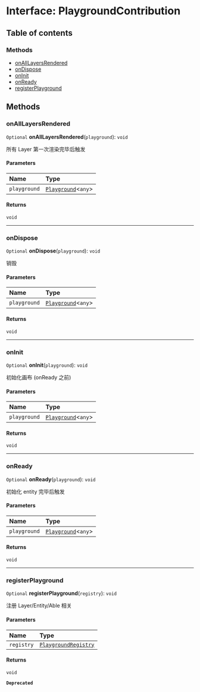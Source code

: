 # Interface: PlaygroundContribution

## Table of contents

### Methods

* [onAllLayersRendered](/en/auto-docs/fixed-layout-editor/interfaces/PlaygroundContribution.md#onalllayersrendered)
* [onDispose](/en/auto-docs/fixed-layout-editor/interfaces/PlaygroundContribution.md#ondispose)
* [onInit](/en/auto-docs/fixed-layout-editor/interfaces/PlaygroundContribution.md#oninit)
* [onReady](/en/auto-docs/fixed-layout-editor/interfaces/PlaygroundContribution.md#onready)
* [registerPlayground](/en/auto-docs/fixed-layout-editor/interfaces/PlaygroundContribution.md#registerplayground)

## Methods

### onAllLayersRendered

`Optional` **onAllLayersRendered**(`playground`): `void`

所有 Layer 第一次渲染完毕后触发

#### Parameters

| Name | Type |
| :------ | :------ |
| `playground` | [`Playground`](/en/auto-docs/fixed-layout-editor/classes/Playground.md)<`any`> |

#### Returns

`void`

***

### onDispose

`Optional` **onDispose**(`playground`): `void`

销毁

#### Parameters

| Name | Type |
| :------ | :------ |
| `playground` | [`Playground`](/en/auto-docs/fixed-layout-editor/classes/Playground.md)<`any`> |

#### Returns

`void`

***

### onInit

`Optional` **onInit**(`playground`): `void`

初始化画布 (onReady 之前)

#### Parameters

| Name | Type |
| :------ | :------ |
| `playground` | [`Playground`](/en/auto-docs/fixed-layout-editor/classes/Playground.md)<`any`> |

#### Returns

`void`

***

### onReady

`Optional` **onReady**(`playground`): `void`

初始化 entity 完毕后触发

#### Parameters

| Name | Type |
| :------ | :------ |
| `playground` | [`Playground`](/en/auto-docs/fixed-layout-editor/classes/Playground.md)<`any`> |

#### Returns

`void`

***

### registerPlayground

`Optional` **registerPlayground**(`registry`): `void`

注册 Layer/Entity/Able 相关

#### Parameters

| Name | Type |
| :------ | :------ |
| `registry` | [`PlaygroundRegistry`](/en/auto-docs/fixed-layout-editor/classes/PlaygroundRegistry.md) |

#### Returns

`void`

**`Deprecated`**
